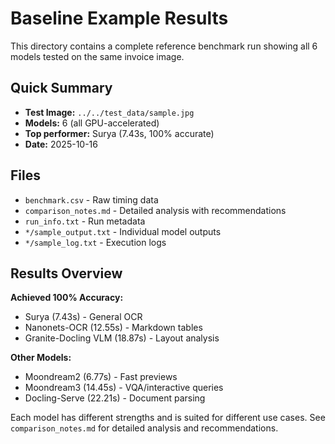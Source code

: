 # Baseline Example Results

This directory contains a complete reference benchmark run showing all 6 models tested on the same invoice image.

## Quick Summary

- **Test Image:** `../../test_data/sample.jpg`
- **Models:** 6 (all GPU-accelerated)
- **Top performer:** Surya (7.43s, 100% accurate)
- **Date:** 2025-10-16

## Files

- `benchmark.csv` - Raw timing data
- `comparison_notes.md` - Detailed analysis with recommendations
- `run_info.txt` - Run metadata
- `*/sample_output.txt` - Individual model outputs
- `*/sample_log.txt` - Execution logs

## Results Overview

**Achieved 100% Accuracy:**
- Surya (7.43s) - General OCR
- Nanonets-OCR (12.55s) - Markdown tables
- Granite-Docling VLM (18.87s) - Layout analysis

**Other Models:**
- Moondream2 (6.77s) - Fast previews
- Moondream3 (14.45s) - VQA/interactive queries
- Docling-Serve (22.21s) - Document parsing

Each model has different strengths and is suited for different use cases. See `comparison_notes.md` for detailed analysis and recommendations.
